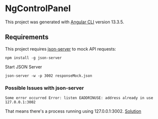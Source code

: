 # NgControlPanel

This project was generated with [Angular CLI](https://github.com/angular/angular-cli) version 13.3.5.

## Requirements

This project requires [json-server](https://github.com/typicode/json-server) to mock API requests:

```
npm install -g json-server

```

Start JSON Server

```
json-server -w -p 3002 responseMock.json
```

### Possible Issues with json-server

```
Some error occurred Error: listen EADDRINUSE: address already in use 127.0.0.1:3002
```

That means there's a process running using 127.0.0.1:3002. [Solution](https://stackoverflow.com/questions/4075287/node-express-eaddrinuse-address-already-in-use-kill-server)
